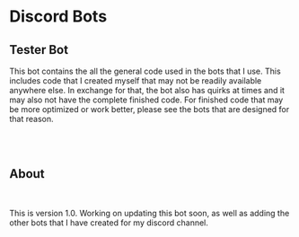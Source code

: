 <h1>Discord Bots</h1>


<h2>Tester Bot</h2>

<p>This bot contains the all the general code used in the bots that I use. This includes code that I created myself that may not be readily available anywhere else.
In exchange for that, the bot also has quirks at times and it may also not have the complete finished code. For finished code that may be more optimized or work better, 
please see the bots that are designed for that reason.
</p>
<br>
<br>
<h2>About</h2>
<br>
<p>This is version 1.0. Working on updating this bot soon, as well as adding the other bots that I have created for my discord channel.</p>